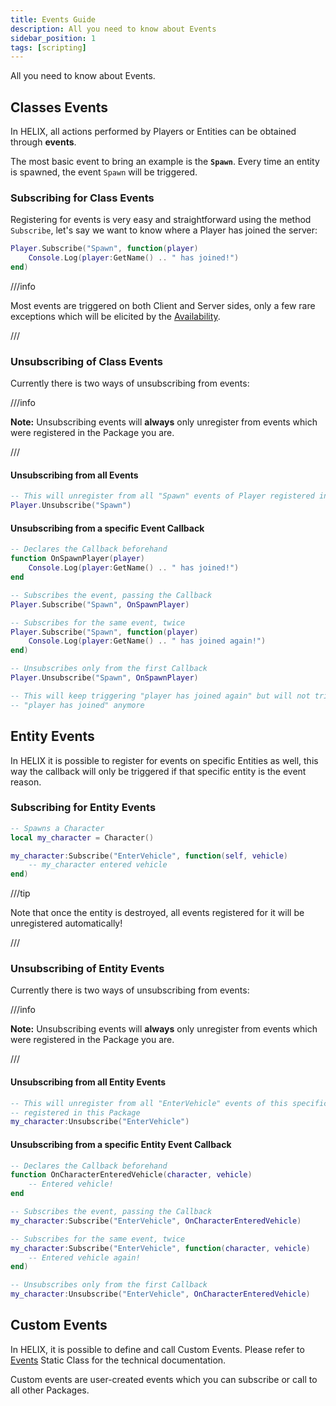 ```yaml
---
title: Events Guide
description: All you need to know about Events
sidebar_position: 1
tags: [scripting]
---
```



All you need to know about Events.


## Classes Events

In HELIX, all actions performed by Players or Entities can be obtained through **events**.

The most basic event to bring an example is the **`Spawn`**. Every time an entity is spawned, the event `Spawn` will be triggered.


### Subscribing for Class Events

Registering for events is very easy and straightforward using the method `Subscribe`, let's say we want to know where a Player has joined the server:

```lua
Player.Subscribe("Spawn", function(player)
    Console.Log(player:GetName() .. " has joined!")
end)
```

///info

Most events are triggered on both Client and Server sides, only a few rare exceptions which will be elicited by the [Availability](/core-concepts/scripting/authority-concepts.mdx#methods-and-events-availability).

///


### Unsubscribing of Class Events

Currently there is two ways of unsubscribing from events:

///info

**Note:** Unsubscribing events will **always** only unregister from events which were registered in the Package you are.

///


#### Unsubscribing from all Events

```lua
-- This will unregister from all "Spawn" events of Player registered in this Package
Player.Unsubscribe("Spawn")
```


#### Unsubscribing from a specific Event Callback

```lua
-- Declares the Callback beforehand
function OnSpawnPlayer(player)
    Console.Log(player:GetName() .. " has joined!")
end

-- Subscribes the event, passing the Callback
Player.Subscribe("Spawn", OnSpawnPlayer)

-- Subscribes for the same event, twice
Player.Subscribe("Spawn", function(player)
    Console.Log(player:GetName() .. " has joined again!")
end)

-- Unsubscribes only from the first Callback
Player.Unsubscribe("Spawn", OnSpawnPlayer)

-- This will keep triggering "player has joined again" but will not trigger
-- "player has joined" anymore
```


## Entity Events

In HELIX it is possible to register for events on specific Entities as well, this way the callback will only be triggered if that specific entity is the event reason.


### Subscribing for Entity Events

```lua
-- Spawns a Character
local my_character = Character()

my_character:Subscribe("EnterVehicle", function(self, vehicle)
    -- my_character entered vehicle
end)
```

///tip

Note that once the entity is destroyed, all events registered for it will be unregistered automatically!

///


### Unsubscribing of Entity Events

Currently there is two ways of unsubscribing from events:

///info

**Note:** Unsubscribing events will **always** only unregister from events which were registered in the Package you are.

///

#### Unsubscribing from all Entity Events

```lua
-- This will unregister from all "EnterVehicle" events of this specific Character
-- registered in this Package
my_character:Unsubscribe("EnterVehicle")
```


#### Unsubscribing from a specific Entity Event Callback

```lua
-- Declares the Callback beforehand
function OnCharacterEnteredVehicle(character, vehicle)
    -- Entered vehicle!
end

-- Subscribes the event, passing the Callback
my_character:Subscribe("EnterVehicle", OnCharacterEnteredVehicle)

-- Subscribes for the same event, twice
my_character:Subscribe("EnterVehicle", function(character, vehicle)
    -- Entered vehicle again!
end)

-- Unsubscribes only from the first Callback
my_character:Unsubscribe("EnterVehicle", OnCharacterEnteredVehicle)
```


## Custom Events

In HELIX, it is possible to define and call Custom Events. Please refer to [Events](/scripting-reference/static-classes/events.mdx) Static Class for the technical documentation.

Custom events are user-created events which you can subscribe or call to all other Packages.
